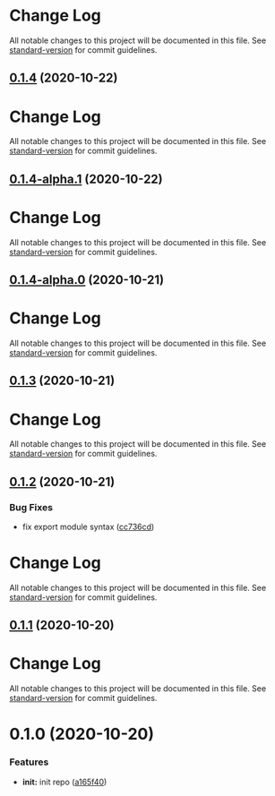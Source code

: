 # Change Log

All notable changes to this project will be documented in this file. See [standard-version](https://github.com/conventional-changelog/standard-version) for commit guidelines.

## [0.1.4](https://github.com/21epub/use-rxjs-subject/compare/v0.1.4-alpha.1...v0.1.4) (2020-10-22)

# Change Log

All notable changes to this project will be documented in this file. See [standard-version](https://github.com/conventional-changelog/standard-version) for commit guidelines.

## [0.1.4-alpha.1](https://github.com/21epub/use-rxjs-subject/compare/v0.1.4-alpha.0...v0.1.4-alpha.1) (2020-10-22)

# Change Log

All notable changes to this project will be documented in this file. See [standard-version](https://github.com/conventional-changelog/standard-version) for commit guidelines.

## [0.1.4-alpha.0](https://github.com/21epub/use-rxjs-subject/compare/v0.1.3...v0.1.4-alpha.0) (2020-10-21)

# Change Log

All notable changes to this project will be documented in this file. See [standard-version](https://github.com/conventional-changelog/standard-version) for commit guidelines.

## [0.1.3](https://github.com/21epub/use-rxjs-subject/compare/v0.1.2...v0.1.3) (2020-10-21)

# Change Log

All notable changes to this project will be documented in this file. See [standard-version](https://github.com/conventional-changelog/standard-version) for commit guidelines.

## [0.1.2](https://github.com/21epub/use-rxjs-subject/compare/v0.1.1...v0.1.2) (2020-10-21)

### Bug Fixes

- fix export module syntax ([cc736cd](https://github.com/21epub/use-rxjs-subject/commit/cc736cd))

# Change Log

All notable changes to this project will be documented in this file. See [standard-version](https://github.com/conventional-changelog/standard-version) for commit guidelines.

## [0.1.1](https://github.com/21epub/use-rxjs-subject/compare/v0.1.0...v0.1.1) (2020-10-20)

# Change Log

All notable changes to this project will be documented in this file. See [standard-version](https://github.com/conventional-changelog/standard-version) for commit guidelines.

# 0.1.0 (2020-10-20)

### Features

- **init:** init repo ([a165f40](https://github.com/21epub/use-rxjs-subject/commit/a165f40))
